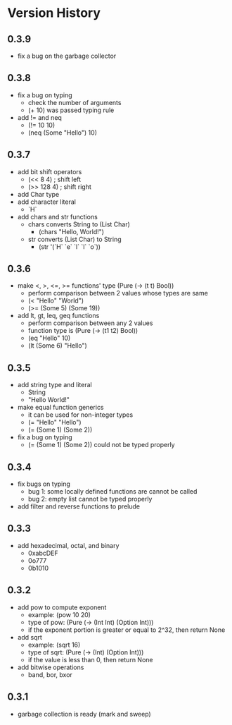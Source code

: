 # Version History

## 0.3.9

- fix a bug on the garbage collector

## 0.3.8

- fix a bug on typing
  - check the number of arguments
  - (+ 10) was passed typing rule
- add != and neq
  - (!= 10 10)
  - (neq (Some "Hello") 10)

## 0.3.7

- add bit shift operators
  - (<< 8 4)   ; shift left
  - (>> 128 4) ; shift right
- add Char type
- add character literal
  - \`H\`
- add chars and str functions
  - chars converts String to (List Char)
    - (chars "Hello, World!")
  - str converts (List Char) to String
    - (str '(\`H\` \`e\` \`l\` \`l\` \`o\`))

## 0.3.6

- make <, >, <=, >= functions' type (Pure (-> (t t) Bool))
  - perform comparison between 2 values whose types are same
  - (< "Hello" "World")
  - (>= (Some 5) (Some 19))
- add lt, gt, leq, geq functions
  - perform comparison between any 2 values
  - function type is (Pure (-> (t1 t2) Bool))
  - (eq "Hello" 10)
  - (lt (Some 6) "Hello")

## 0.3.5

- add string type and literal
  - String
  - "Hello World!"
- make equal function generics
  - it can be used for non-integer types
  - (= "Hello" "Hello")
  - (= (Some 1) (Some 2))
- fix a bug on typing
  - (= (Some 1) (Some 2)) could not be typed properly

## 0.3.4

- fix bugs on typing
  - bug 1: some locally defined functions are cannot be called
  - bug 2: empty list cannot be typed properly
- add filter and reverse functions to prelude

## 0.3.3

- add hexadecimal, octal, and binary
  - 0xabcDEF
  - 0o777
  - 0b1010

## 0.3.2

- add pow to compute exponent
  - example: (pow 10 20)
  - type of pow: (Pure (-> (Int Int) (Option Int)))
  - if the exponent portion is greater or equal to 2^32, then return None
- add sqrt
  - example: (sqrt 16)
  - type of sqrt: (Pure (-> (Int) (Option Int)))
  - if the value is less than 0, then return None
- add bitwise operations
  - band, bor, bxor

## 0.3.1

- garbage collection is ready (mark and sweep)
